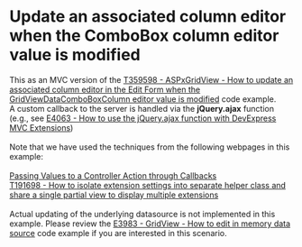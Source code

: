 # Update an associated column editor when the ComboBox column editor value is modified


This as an MVC version of the <a href="https://www.devexpress.com/Support/Center/p/T359598">T359598 - ASPxGridView - How to update an associated column editor in the Edit Form when the GridViewDataComboBoxColumn editor value is modified</a> code example. A custom callback to the server is handled via the <strong>jQuery.ajax</strong> function (e.g., see <a href="https://www.devexpress.com/Support/Center/p/E4063">E4063 - How to use the jQuery.ajax function with DevExpress MVC Extensions</a>)<br><br>Note that we have used the techniques from the following webpages in this example:<br><br><a href="https://documentation.devexpress.com/#AspNet/CustomDocument9941">Passing Values to a Controller Action through Callbacks</a> <br><a href="https://www.devexpress.com/Support/Center/p/T191698">T191698 - How to isolate extension settings into separate helper class and share a single partial view to display multiple extensions</a> <br><br>Actual updating of the underlying datasource is not implemented in this example. Please review the <a href="https://www.devexpress.com/Support/Center/p/E3983">E3983 - GridView - How to edit in memory data source</a> code example if you are interested in this scenario.

<br/>


